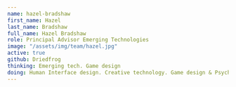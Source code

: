 ```yaml
---
name: hazel-bradshaw
first_name: Hazel
last_name: Bradshaw
full_name: Hazel Bradshaw
role: Principal Advisor Emerging Technologies
image: "/assets/img/team/hazel.jpg"
active: true
github: Driedfrog
thinking: Emerging tech. Game design
doing: Human Interface design. Creative technology. Game design & Psychology. Design strategy & innovation. Virtual Reality. Research & Measurements. Prototyping.
---
```

